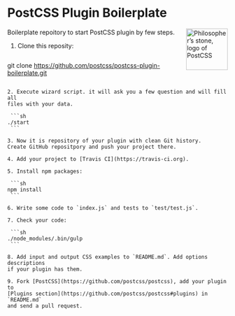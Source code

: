 # PostCSS Plugin Boilerplate

<img align="right" width="95" height="95" src="http://postcss.github.io/postcss/logo.svg" title="Philosopher’s stone, logo of PostCSS">

Boilerplate repoitory to start PostCSS plugin by few steps.

1. Clone this reposity:

   ```sh
  git clone https://github.com/postcss/postcss-plugin-boilerplate.git
   ```

2. Execute wizard script. it will ask you a few question and will fill all
   files with your data.

    ```sh
   ./start
    ```

3. Now it is repository of your plugin with clean Git history.
   Create GitHub repositpory and push your project there.

4. Add your project to [Travis CI](https://travis-ci.org).

5. Install npm packages:

    ```sh
   npm install
    ```

6. Write some code to `index.js` and tests to `test/test.js`.

7. Check your code:

    ```sh
   ./node_modules/.bin/gulp
    ```

8. Add input and output CSS examples to `README.md`. Add options descriptions
   if your plugin has them.

9. Fork [PostCSS](https://github.com/postcss/postcss), add your plugin to
   [Plugins section](https://github.com/postcss/postcss#plugins) in `README.md`
   and send a pull request.
